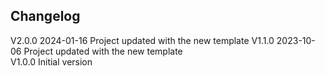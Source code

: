 ## Changelog  
V2.0.0 2024-01-16 Project updated with the new template 
V1.1.0 2023-10-06 Project updated with the new template  
V1.0.0 Initial version  

